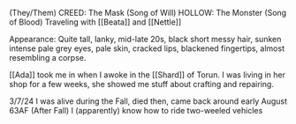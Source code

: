 (They/Them)
CREED: The Mask (Song of Will)
HOLLOW: The Monster (Song of Blood)
Traveling with [[Beata]] and [[Nettle]]

Appearance: Quite tall, lanky, mid-late 20s, black short messy hair, sunken intense pale grey eyes, pale skin, cracked lips, blackened fingertips, almost resembling a corpse.


[[Ada]] took me in when I awoke in the [[Shard]] of Torun. I was living in her shop for a few weeks, she showed me stuff about crafting and repairing.

3/7/24
I was alive during the Fall, died then, came back around early August 63AF (After Fall)
I (apparently) know how to ride two-weeled vehicles
